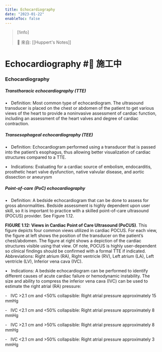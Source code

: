 ```yaml
---
title: Echocardiography
date: "2023-01-22"
enableToc: false
---
```


> [!info]
>
> 🌱 來自: [[Huppert's Notes]]

# Echocardiography #🚧 施工中

### Echocardiography

##### Transthoracic echocardiography (TTE)

•   Definition: Most common type of echocardiogram. The ultrasound transducer is placed on the chest or abdomen of the patient to get various views of the heart to provide a noninvasive assessment of cardiac function, including an assessment of the heart valves and degree of cardiac contraction.

##### Transesophageal echocardiography (TEE)

•   Definition: Echocardiogram performed using a transducer that is passed into the patient’s esophagus, thus allowing better visualization of cardiac structures compared to a TTE.

•   Indications: Evaluating for a cardiac source of embolism, endocarditis, prosthetic heart valve dysfunction, native valvular disease, and aortic dissection or aneurysm

##### Point-of-care (PoC) echocardiography

•   Definition: A bedside echocardiogram that can be done to assess for gross abnormalities. Bedside assessment is highly dependent upon user skill, so it is important to practice with a skilled point-of-care ultrasound (POCUS) provider. See Figure 1.12.



**FIGURE 1.12: Views in Cardiac Point of Care Ultrasound (PoCUS)**. This figure depicts four common views utilized in cardiac POCUS. For each view, the figure at left shows the position of the transducer on the patient’s chest/abdomen. The figure at right shows a depiction of the cardiac structures visible using that view. Of note, POCUS is highly user-dependent so clinical findings should be confirmed with a formal TTE if indicated. Abbreviations: Right atrium (RA), Right ventricle (RV), Left atrium (LA), Left ventricle (LV), Inferior vena cava (IVC).

•   Indications: A bedside echocardiogram can be performed to identify different causes of acute cardiac failure or hemodynamic instability. The size and ability to compress the inferior vena cava (IVC) can be used to estimate the right atrial (RA) pressure:

-   IVC >2.1 cm and <50% collapsible: Right atrial pressure approximately 15 mmHg

-   IVC <2.1 cm and <50% collapsible: Right atrial pressure approximately 8 mmHg

-   IVC >2.1 cm and >50% collapsible: Right atrial pressure approximately 8 mmHg

-   IVC <2.1 cm and >50% collapsible: Right atrial pressure approximately 3 mmHg

